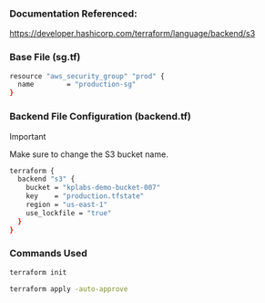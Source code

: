 ### Documentation Referenced:

https://developer.hashicorp.com/terraform/language/backend/s3

### Base File (sg.tf)
```sh
resource "aws_security_group" "prod" {
  name        = "production-sg"
}
```
### Backend File Configuration (backend.tf)
> [!IMPORTANT]  
> Make sure to change the S3 bucket name.
```sh
terraform {
  backend "s3" {
    bucket = "kplabs-demo-bucket-007"
    key    = "production.tfstate"
    region = "us-east-1"
    use_lockfile = "true"
  }
}
```

### Commands Used
```sh
terraform init

terraform apply -auto-approve
```
